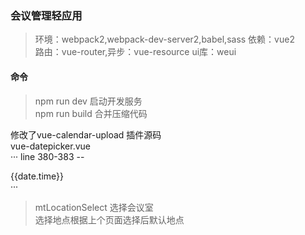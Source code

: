### 会议管理轻应用
> 环境：webpack2,webpack-dev-server2,babel,sass
> 依赖：vue2   
> 路由：vue-router,异步：vue-resource
> ui库：weui
#### 命令
> npm run dev 启动开发服务  
> npm run build 合并压缩代码   

修改了vue-calendar-upload 插件源码     
vue-datepicker.vue          
···
line 380-383  --
<div class="datepickbox" @click="showCheck">
    {{date.time}}
    <!-- <input type="text" title="input date" class="cov-datepicker" readonly="readonly" :placeholder="option.placeholder" v-model="date.time" :required="required" @click="showCheck" @foucus="showCheck" :style="option.inputStyle ? option.inputStyle : {}" /> -->
</div>
···


> mtLocationSelect 选择会议室     
 选择地点根据上个页面选择后默认地点

> 
